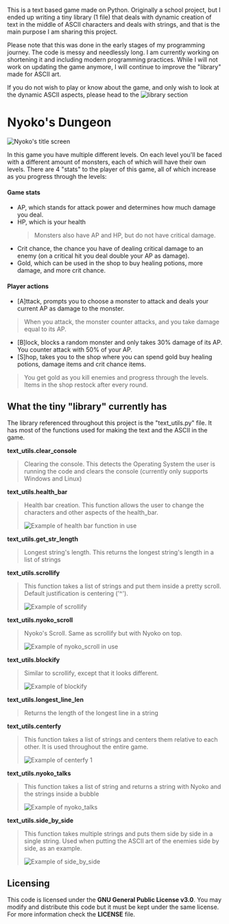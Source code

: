 This is a text based game made on Python. Originally a school project, but I ended up writing a tiny library (1 file) that deals with dynamic creation of text in the middle of ASCII characters and deals with strings, and that is the main purpose I am sharing this project. 

Please note that this was done in the early stages of my programming journey. The code is messy and needlessly long. I am currently working on shortening it and including modern programming practices. While I will not work on updating the game anymore, I will continue to improve the "library" made for ASCII art.

If you do not wish to play or know about the game, and only wish to look at the dynamic ASCII aspects, please head to the ![library section](what-the-tiny-"library"-currently-has)

# Nyoko's Dungeon
![Nyoko's title screen](https://i.imgur.com/PnbVu68.png)

In this game you have multiple different levels. On each level you'll be faced with a different amount of monsters, each of which will have their own levels. There are 4 "stats" to the player of this game, all of which increase as you progress through the levels:
#### Game stats
* AP, which stands for attack power and determines how much damage you deal.
* HP, which is your health
  > Monsters also have AP and HP, but do not have critical damage.
* Crit chance, the chance you have of dealing critical damage to an enemy (on a critical hit you deal double your AP as damage).
* Gold, which can be used in the shop to buy healing potions, more damage, and more crit chance.

#### Player actions
* [A]ttack, prompts you to choose a monster to attack and deals your current AP as damage to the monster.
> When you attack, the monster counter attacks, and you take damage equal to its AP.
* [B]lock, blocks a random monster and only takes 30% damage of its AP. You counter attack with 50% of your AP.
* [S]hop, takes you to the shop where you can spend gold buy healing potions, damage items and crit chance items.
> You get gold as you kill enemies and progress through the levels. Items in the shop restock after every round.

## What the tiny "library" currently has
The library referenced throughout this project is the "text_utils.py" file. It has most of the functions used for making the text and the ASCII in the game.

**text_utils.clear_console**
> Clearing the console. This detects the Operating System the user is running the code and clears the console (currently only supports Windows and Linux)

**text_utils.health_bar**
> Health bar creation. This function allows the user to change the characters and other aspects of the health_bar.
> 
> ![Example of health bar function in use](https://i.imgur.com/X2ehsX7.png)

**text_utils.get_str_length**
> Longest string's length. This returns the longest string's length in a list of strings

**text_utils.scrollify**
> This function takes a list of strings and put them inside a pretty scroll. Default justification is centering ('^').
> 
> ![Example of scrollify](https://i.imgur.com/Km5BaFz.png)

**text_utils.nyoko_scroll**
> Nyoko's Scroll. Same as scrollify but with Nyoko on top.
> 
> ![Example of nyoko_scroll in use](https://i.imgur.com/uQN7tJA.png)

**text_utils.blockify**
> Similar to scrollify, except that it looks different.
> 
> ![Example of blockify](https://i.imgur.com/SbSiwhN.png)

**text_utils.longest_line_len**
> Returns the length of the longest line in a string

**text_utils.centerfy**
> This function takes a list of strings and centers them relative to each other. It is used throughout the entire game.
> 
> ![Example of centerfy 1](https://i.imgur.com/bKO78Of.png)

**text_utils.nyoko_talks**
> This function takes a list of string and returns a string with Nyoko and the strings inside a bubble
> 
> ![Example of nyoko_talks](https://i.imgur.com/t7cpkU4.png)

**text_utils.side_by_side**
> This function takes multiple strings and puts them side by side in a single string. Used when putting the ASCII art of the enemies side by side, as an example.
> 
> ![Example of side_by_side](https://i.imgur.com/dCAmURo.png)

## Licensing
This code is licensed under the **GNU General Public License v3.0**. You may modify and distribute this code but it must be kept under the same license.
For more information check the **LICENSE** file.
